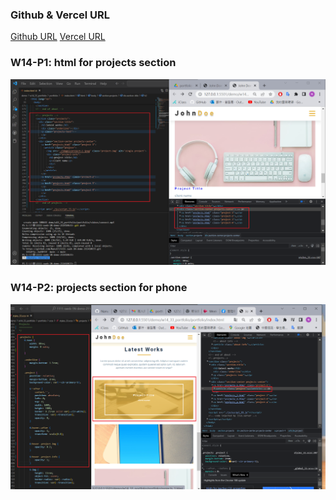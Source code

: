 ### Github & Vercel URL

[Github URL](https://github.com/Nanu17/1111-sweb-1N-demo-211410633)
[Vercel URL](https://1111-sweb-1-n-demo-211410633.vercel.app/)

### W14-P1: html for projects section

![](w14-p1.png)

### W14-P2: projects section for phone

![](w14-p2.png)